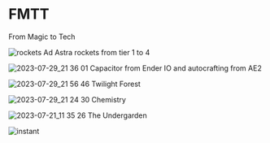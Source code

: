 # FMTT
From Magic to Tech


![rockets](https://github.com/Gabriele-333/FMTT/assets/111522952/fc305cff-a8d8-4149-861c-b8122186aaac)
Ad Astra rockets from tier 1 to 4




![2023-07-29_21 36 01](https://github.com/Gabriele-333/FMTT/assets/111522952/f64c84b2-d7c6-4e16-bb69-9aba30b37319)
Capacitor from Ender IO and autocrafting from AE2




![2023-07-29_21 56 46](https://github.com/Gabriele-333/FMTT/assets/111522952/a4e66e69-f1af-4dbb-84b3-c9688f7bdeff)
Twilight Forest




![2023-07-29_21 24 30](https://github.com/Gabriele-333/FMTT/assets/111522952/c1e540ed-f623-4982-82b8-493e93e16726)
Chemistry




![2023-07-21_11 35 26](https://github.com/Gabriele-333/FMTT/assets/111522952/b9c1ce84-a702-46fd-af38-44f127ba4d36)
The Undergarden


![instant](https://github.com/Gabriele-333/FMTT/assets/111522952/424bfd98-27d0-43ba-8c4b-c6d3d115f067)
